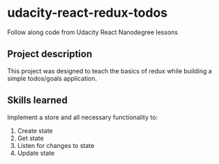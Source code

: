 # udacity-react-redux-todos
Follow along code from Udacity React Nanodegree lessons

## Project description
This project was designed to teach the basics of redux while building a simple todos/goals application.

## Skills learned
Implement a store and all necessary functionality to:
1. Create state
2. Get state
3. Listen for changes to state
4. Update state

